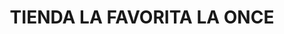 ---
title: "TIENDA LA FAVORITA LA ONCE"
url: /santander-de-quilichao/tienda-la-favorita-la-once/
shop: Lebensmittel
---